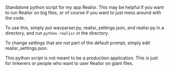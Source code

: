 Standalone python script for my app Realisr.
This may be helpful if you want to run Realisr on big files, or of course if you want to just mess around with the code.

To use this, simply put wavparser.py, realisr_settings.json, and realisr.py in a directory, and run `python realisr` in the directory.

To change settings that are not part of the default prompt, simply edit realisr_settings.json.

This python script is not meant to be a production application. This is just for tinkerers or people who want to user Realisr on giant files.